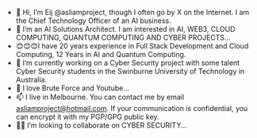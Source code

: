 - 👋 Hi, I’m Eij @asliamproject, though I often go by X on the Internet. I am the Chief Technology Officer of an AI business.
- 👀 I’m an AI Solutions Architect. I am interested in AI, WEB3, CLOUD COMPUTING, QUANTUM COMPUTING AND CYBER PROJECTS...
- 😊😊😊I have 20 years experience in Full Stack Development and Cloud Computing, 12 Years in AI and Quantum Computing.
- 🌱 I’m currently working on a Cyber Security project with some talent Cyber Security students in the Swinburne University of Technology in Australia.
- 💞️ I love Brute Force and Youtube...
- 📫 I live in Melbourne. You can contact me by email asliamproject@hotmail.com. If your communication is confidential, you can encrypt it with my PGP/GPG public key.
- 🕵️‍♀️ I’m looking to collaborate on CYBER SECURITY...
<!---
asliamproject/asliamproject is a ✨ special ✨ repository because its `README.md` (this file) appears on your GitHub profile.
You can click the Preview link to take a look at your changes.
--->
